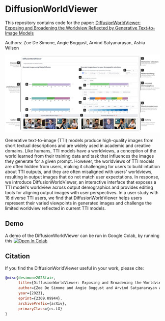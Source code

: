 # DiffusionWorldViewer

This repository contains code for the paper: [DiffusionWorldViewer: Exposing and Broadening the Worldview Reflected by Generative Text-to-Image Models](https://arxiv.org/abs/2309.09944)

Authors: Zoe De Simone, Angie Boggust, Arvind Satyanarayan, Ashia Wilson

![Teaser](img/Dashboard_UI.jpg)
<br>

Generative text-to-image (TTI) models produce high-quality images from short textual descriptions and are widely used in academic and creative domains. Like humans, TTI models have a worldviews, a conception of the world learned from their training data and task that influences the images they generate for a given prompt. However, the worldviews of TTI models are often hidden from users, making it challenging for users to build intuition about TTI outputs, and they are often misaligned with users' worldviews, resulting in output images that do not match user expectations. In response, we introduce DiffusionWorldViewer, an interactive interface that exposes a TTI model's worldview across output demographics and provides editing tools for aligning output images with user perspectives. In a user study with 18 diverse TTI users, we find that  DiffusionWorldViewer helps users represent their varied viewpoints in generated images and challenge the limited worldview reflected in current TTI models.
<br>

## Demo

A demo of the DiffusionWorldViewer can be run in Google Colab, by running this 
[![Open In Colab](https://colab.research.google.com/assets/colab-badge.svg)](https://colab.research.google.com/github/zoedesimone/DiffusionWorldViewer/blob/main/DiffusionWorldViewer_Paper.ipynb)

## Citation
If you find the DiffusionWorldViewer useful in your work, please cite:

```bibtex
@misc{desimone2023fair,
      title={DiffusionWorldViewer: Exposing and Broadening the Worldview Reflected by Generative Text-to-Image Models}, 
      author={Zoe De Simone and Angie Boggust and Arvind Satyanarayan and Ashia Wilson},
      year={2023},
      eprint={2309.09944},
      archivePrefix={arXiv},
      primaryClass={cs.LG}
}
```

